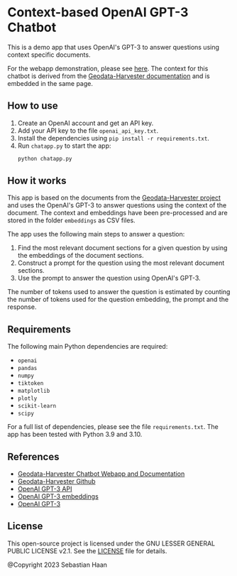 # Context-based OpenAI GPT-3 Chatbot

This is a demo app that uses OpenAI's GPT-3 to answer questions using context specific documents. 

For the webapp demonstration, please see [here](https://sydney-informatics-hub.github.io/geodata-harvester/_includes/embed_chat.html). The context for this chatbot is derived from the [Geodata-Harvester documentation](https://sydney-informatics-hub.github.io/geodata-harvester/) and is embedded in the same page.


## How to use

1. Create an OpenAI account and get an API key.
2. Add your API key to the file `openai_api_key.txt`.
3. Install the dependencies using `pip install -r requirements.txt`.
4. Run `chatapp.py` to start the app:
    ```bash
    python chatapp.py
    ```

## How it works

This app is based on the documents from the [Geodata-Harvester project](https://github.com/Sydney-Informatics-Hub/geodata-harvester) and uses the OpenAI's GPT-3 to answer questions using the context of the document.
The context and embeddings have been pre-processed and are stored in the folder `embeddings` as CSV files.

The app uses the following main steps to answer a question:

1. Find the most relevant document sections for a given question by using the embeddings of the document sections.
2. Construct a prompt for the question using the most relevant document sections.
3. Use the prompt to answer the question using OpenAI's GPT-3.

The number of tokens used to answer the question is estimated by counting the number of tokens used for the question embedding, the prompt and the response.

## Requirements

The following main Python dependencies are required:

- `openai`
- `pandas`
- `numpy`
- `tiktoken`
- `matplotlib`
- `plotly`
- `scikit-learn`
- `scipy`

For a full list of dependencies, please see the file `requirements.txt`.
The app has been tested with Python 3.9 and 3.10.


## References

- [Geodata-Harvester Chatbot Webapp and Documentation](https://sydney-informatics-hub.github.io/geodata-harvester/)
- [Geodata-Harvester Github](https://github.com/Sydney-Informatics-Hub/geodata-harvester)
- [OpenAI GPT-3 API](https://platform.openai.com/docs/introduction)
- [OpenAI GPT-3 embeddings](https://platform.openai.com/docs/guides/embeddings)
- [OpenAI GPT-3](https://openai.com/blog/gpt-3-apps/)

## License

This open-source project is licensed under the GNU LESSER GENERAL PUBLIC LICENSE v2.1. See the [LICENSE](LICENSE) file for details.

@Copyright 2023 Sebastian Haan
